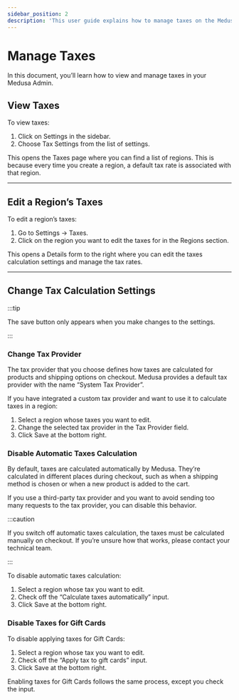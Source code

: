 ```yaml
---
sidebar_position: 2
description: 'This user guide explains how to manage taxes on the Medusa admin. Learn how to edit their configurations.'
---
```


# Manage Taxes

In this document, you’ll learn how to view and manage taxes in your Medusa Admin.

## View Taxes

To view taxes:

1. Click on Settings in the sidebar.
2. Choose Tax Settings from the list of settings.

This opens the Taxes page where you can find a list of regions. This is because every time you create a region, a default tax rate is associated with that region.

---

## Edit a Region’s Taxes

To edit a region’s taxes:

1. Go to Settings → Taxes.
2. Click on the region you want to edit the taxes for in the Regions section.

This opens a Details form to the right where you can edit the taxes calculation settings and manage the tax rates.

---

## Change Tax Calculation Settings

:::tip

The save button only appears when you make changes to the settings.

:::

### Change Tax Provider

The tax provider that you choose defines how taxes are calculated for products and shipping options on checkout. Medusa provides a default tax provider with the name “System Tax Provider”.

If you have integrated a custom tax provider and want to use it to calculate taxes in a region:

1. Select a region whose taxes you want to edit.
2. Change the selected tax provider in the Tax Provider field.
3. Click Save at the bottom right.

### Disable Automatic Taxes Calculation

By default, taxes are calculated automatically by Medusa. They’re calculated in different places during checkout, such as when a shipping method is chosen or when a new product is added to the cart.

If you use a third-party tax provider and you want to avoid sending too many requests to the tax provider, you can disable this behavior.

:::caution

If you switch off automatic taxes calculation, the taxes must be calculated manually on checkout. If you’re unsure how that works, please contact your technical team.

:::

To disable automatic taxes calculation:

1. Select a region whose tax you want to edit.
2. Check off the “Calculate taxes automatically” input.
3. Click Save at the bottom right.

### Disable Taxes for Gift Cards

To disable applying taxes for Gift Cards:

1. Select a region whose tax you want to edit.
2. Check off the “Apply tax to gift cards” input.
3. Click Save at the bottom right.

Enabling taxes for Gift Cards follows the same process, except you check the input.
